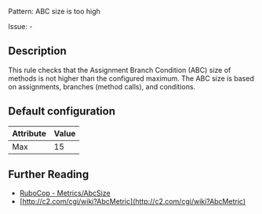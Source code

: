 Pattern: ABC size is too high

Issue: -

## Description

This rule checks that the  Assignment Branch Condition (ABC) size of methods is not higher than the
configured maximum. The ABC size is based on assignments, branches
(method calls), and conditions.

## Default configuration

Attribute | Value
--- | ---
Max | 15

## Further Reading

* [RuboCop - Metrics/AbcSize](https://docs.rubocop.org/rubocop/cops_metrics.html#metricsabcsize)
* [http://c2.com/cgi/wiki?AbcMetric](http://c2.com/cgi/wiki?AbcMetric)
